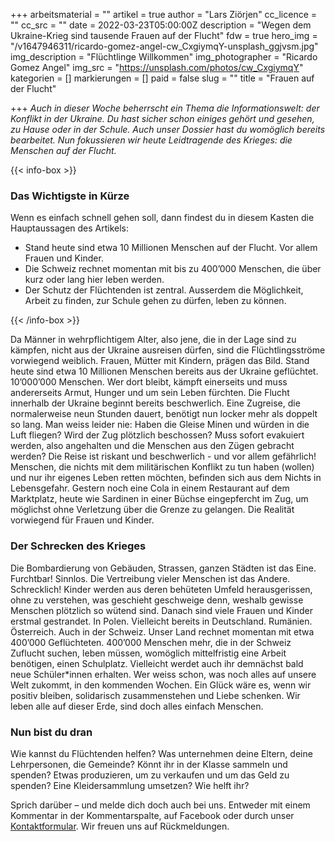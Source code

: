 +++
arbeitsmaterial = ""
artikel = true
author = "Lars Ziörjen"
cc_licence = ""
cc_src = ""
date = 2022-03-23T05:00:00Z
description = "Wegen dem Ukraine-Krieg sind tausende Frauen auf der Flucht"
fdw = true
hero_img = "/v1647946311/ricardo-gomez-angel-cw_CxgiymqY-unsplash_ggjvsm.jpg"
img_description = "Flüchtlinge Willkommen"
img_photographer = "Ricardo Gomez Angel"
img_src = "https://unsplash.com/photos/cw_CxgiymqY"
kategorien = []
markierungen = []
paid = false
slug = ""
title = "Frauen auf der Flucht"

+++
_Auch in dieser Woche beherrscht ein Thema die Informationswelt: der Konflikt in der Ukraine. Du hast sicher schon einiges gehört und gesehen, zu Hause oder in der Schule. Auch unser Dossier hast du womöglich bereits bearbeitet. Nun fokussieren wir heute Leidtragende des Krieges: die Menschen auf der Flucht._

{{< info-box >}} <h3>Das Wichtigste in Kürze</h3>

<p>Wenn es einfach schnell gehen soll, dann findest du in diesem Kasten die Hauptaussagen des Artikels:</p>

<ul>

<li>Stand heute sind etwa 10 Millionen Menschen auf der Flucht. Vor allem Frauen und Kinder.</li>

<li>Die Schweiz rechnet momentan mit bis zu 400’000 Menschen, die über kurz oder lang hier leben werden.</li>

<li>Der Schutz der Flüchtenden ist zentral. Ausserdem die Möglichkeit, Arbeit zu finden, zur Schule gehen zu dürfen, leben zu können.</li>

</ul> {{< /info-box >}}

Da Männer in wehrpflichtigem Alter, also jene, die in der Lage sind zu kämpfen, nicht aus der Ukraine ausreisen dürfen, sind die Flüchtlingsströme vorwiegend weiblich. Frauen, Mütter mit Kindern, prägen das Bild. Stand heute sind etwa 10 Millionen Menschen bereits aus der Ukraine geflüchtet. 10’000’000 Menschen. Wer dort bleibt, kämpft einerseits und muss andererseits Armut, Hunger und um sein Leben fürchten. Die Flucht innerhalb der Ukraine beginnt bereits beschwerlich. Eine Zugreise, die normalerweise neun Stunden dauert, benötigt nun locker mehr als doppelt so lang. Man weiss leider nie: Haben die Gleise Minen und würden in die Luft fliegen? Wird der Zug plötzlich beschossen? Muss sofort evakuiert werden, also angehalten und die Menschen aus den Zügen gebracht werden? Die Reise ist riskant und beschwerlich - und vor allem gefährlich! Menschen, die nichts mit dem militärischen Konflikt zu tun haben (wollen) und nur ihr eigenes Leben retten möchten, befinden sich aus dem Nichts in Lebensgefahr. Gestern noch eine Cola in einem Restaurant auf dem Marktplatz, heute wie Sardinen in einer Büchse eingepfercht im Zug, um möglichst ohne Verletzung über die Grenze zu gelangen. Die Realität vorwiegend für Frauen und Kinder.

### Der Schrecken des Krieges

Die Bombardierung von Gebäuden, Strassen, ganzen Städten ist das Eine. Furchtbar! Sinnlos. Die Vertreibung vieler Menschen ist das Andere. Schrecklich! Kinder werden aus deren behüteten Umfeld herausgerissen, ohne zu verstehen, was geschieht geschweige denn, weshalb gewisse Menschen plötzlich so wütend sind. Danach sind viele Frauen und Kinder erstmal gestrandet. In Polen. Vielleicht bereits in Deutschland. Rumänien. Österreich. Auch in der Schweiz. Unser Land rechnet momentan mit etwa 400’000 Geflüchteten. 400’000 Menschen mehr, die in der Schweiz Zuflucht suchen, leben müssen, womöglich mittelfristig eine Arbeit benötigen, einen Schulplatz. Vielleicht werdet auch ihr demnächst bald neue Schüler*innen erhalten. Wer weiss schon, was noch alles auf unsere Welt zukommt, in den kommenden Wochen. Ein Glück wäre es, wenn wir positiv bleiben, solidarisch zusammenstehen und Liebe schenken. Wir leben alle auf dieser Erde, sind doch alles einfach Menschen.

### Nun bist du dran

Wie kannst du Flüchtenden helfen? Was unternehmen deine Eltern, deine Lehrpersonen, die Gemeinde? Könnt ihr in der Klasse sammeln und spenden? Etwas produzieren, um zu verkaufen und um das Geld zu spenden? Eine Kleidersammlung umsetzen? Wie helft ihr?

Sprich darüber – und melde dich doch auch bei uns. Entweder mit einem Kommentar in der Kommentarspalte, auf Facebook oder durch unser [Kontaktformular](https://www.chinderzytig.ch/kontakt/). Wir freuen uns auf Rückmeldungen.
